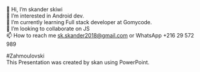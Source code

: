 👋 Hi, I’m skander skiwi <br>
👀 I’m interested in Android dev.<br>
🌱 I’m currently learning Full stack developer at Gomycode.<br>
💞️ I’m looking to collaborate on JS<br>
📫 How to reach me sk.skander2018@gmail.com or WhatsApp +216 29 572 989<br>

#Zahmoulovski<br>
This Presentation was created by skan using PowerPoint.<br>
